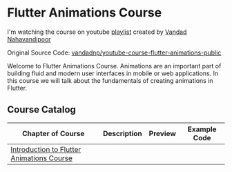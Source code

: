 # Flutter Animations Course

I'm watching the course on youtube [playlist](https://www.youtube.com/playlist?list=PL6yRaaP0WPkW3kwAerPeRqGBvJfO8O4S7)  created by [Vandad Nahavandipoor](https://www.youtube.com/@VandadNP)

Original Source Code: [vandadnp/youtube-course-flutter-animations-public](https://github.com/vandadnp/youtube-course-flutter-animations-public)

Welcome to Flutter Animations Course. Animations are an important part of building fluid and modern user interfaces in mobile or web applications. In this course we will talk about the fundamentals of creating animations in Flutter.  

## Course Catalog

| Chapter of Course                                            | Description | Preview | Example Code |
| ------------------------------------------------------------ | ----------- | ------- | ------------ |
| [Introduction to Flutter Animations Course](https://youtu.be/b4ii9QoHfY8?list=PL6yRaaP0WPkW3kwAerPeRqGBvJfO8O4S7) |             |         |              |

